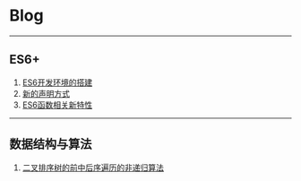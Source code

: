 # Blog
--- ---
## ES6+
1. [ES6开发环境的搭建](https://github.com/lppking/Blog/blob/master/ES6/ES6%E5%BC%80%E5%8F%91%E7%8E%AF%E5%A2%83%E7%9A%84%E6%90%AD%E5%BB%BA.md)
2. [新的声明方式](https://github.com/lppking/Blog/blob/master/ES6/%E6%96%B0%E7%9A%84%E5%A3%B0%E6%98%8E%E6%96%B9%E5%BC%8F.md)
3. [ES6函数相关新特性](https://github.com/lppking/Blog/blob/master/ES6/ES6%E5%87%BD%E6%95%B0%E7%9B%B8%E5%85%B3%E6%96%B0%E7%89%B9%E6%80%A7.md)
--- ---
## 数据结构与算法
1. [二叉排序树的前中后序遍历的非递归算法](https://github.com/lppking/Blog/blob/master/DSA/%E4%BA%8C%E5%8F%89%E6%8E%92%E5%BA%8F%E6%A0%91%E7%9A%84%E5%89%8D%E4%B8%AD%E5%90%8E%E5%BA%8F%E9%81%8D%E5%8E%86%E7%9A%84%E9%9D%9E%E9%80%92%E5%BD%92%E7%AE%97%E6%B3%95.md)
